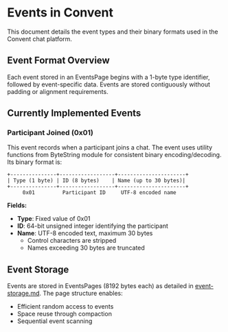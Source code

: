 
# Events in Convent

This document details the event types and their binary formats used in the Convent chat platform.

## Event Format Overview

Each event stored in an EventsPage begins with a 1-byte type identifier, followed by event-specific data. Events are stored contiguously without padding or alignment requirements.

## Currently Implemented Events

### Participant Joined (0x01)

This event records when a participant joins a chat. The event uses utility functions from ByteString module for consistent binary encoding/decoding. Its binary format is:

```
+---------------+------------------+----------------------+
| Type (1 byte) | ID (8 bytes)    | Name (up to 30 bytes)|
+---------------+------------------+----------------------+
     0x01         Participant ID     UTF-8 encoded name
```

**Fields:**
- **Type**: Fixed value of 0x01
- **ID**: 64-bit unsigned integer identifying the participant
- **Name**: UTF-8 encoded text, maximum 30 bytes
  - Control characters are stripped
  - Names exceeding 30 bytes are truncated

## Event Storage

Events are stored in EventsPages (8192 bytes each) as detailed in [event-storage.md](event-storage.md). The page structure enables:
- Efficient random access to events
- Space reuse through compaction
- Sequential event scanning
